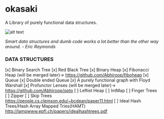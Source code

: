 # okasaki

A Library of purely functional data structures.

![alt text](https://raw.githubusercontent.com/Abhiroop/snape/master/okasaki.png "Okasaki")

*Smart data structures and dumb code works a lot better than the other way around. - Eric Raymonds*


### DATA STRUCTURES

[x] Binary Search Tree
[x] Red Black Tree
[x] Binary Heap
[x] Fibonacci Heap (will be merged later)-> https://github.com/Abhiroop/fiboheap
[x] Queue
[x] Double ended Queue
[x] A purely functional graph with Floyd Warshall
[x] Profunctor Lenses (will be merged later)-> https://github.com/Abhiroop/opto
[ ] Leftist Heap
[ ] IntMap
[ ] Finger Trees
[ ] Zipper
[ ] Skip Trees https://people.cs.clemson.edu/~bcdean/paper11.html
[ ] Ideal Hash Trees/Hash Array Mapped Tries(HAMT) http://lampwww.epfl.ch/papers/idealhashtrees.pdf
